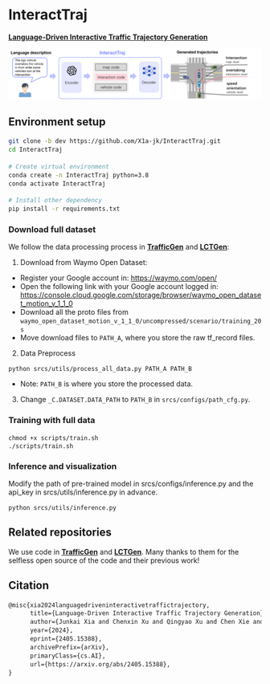 # InteractTraj

[**Language-Driven Interactive Traffic Trajectory Generation**](https://arxiv.org/pdf/2405.15388)   

![overview](assets/figure1.png)


## Environment setup

```bash
git clone -b dev https://github.com/X1a-jk/InteractTraj.git
cd InteractTraj

# Create virtual environment
conda create -n InteractTraj python=3.8
conda activate InteractTraj

# Install other dependency
pip install -r requirements.txt
```

### Download full dataset
We follow the data processing process in [**TrafficGen**](https://github.com/metadriverse/trafficgen/tree/main#cluster-training) and [**LCTGen**](https://github.com/Ariostgx/lctgen):

1. Download from Waymo Open Dataset:

- Register your Google account in: https://waymo.com/open/
- Open the following link with your Google account logged in: https://console.cloud.google.com/storage/browser/waymo_open_dataset_motion_v_1_1_0
- Download all the proto files from ``waymo_open_dataset_motion_v_1_1_0/uncompressed/scenario/training_20s``
- Move download files to ``PATH_A``, where you store the raw tf_record files.


2. Data Preprocess
````
python srcs/utils/process_all_data.py PATH_A PATH_B
````
 - Note: ``PATH_B`` is where you store the processed data.

3. Change `_C.DATASET.DATA_PATH` to ``PATH_B`` in `srcs/configs/path_cfg.py`.

### Training with full data
````
chmod +x scripts/train.sh
./scripts/train.sh
````

### Inference and visualization
Modify the path of pre-trained model in srcs/configs/inference.py and the api_key in srcs/utils/inference.py in advance.
````
python srcs/utils/inference.py
````

## Related repositories
We use code in [**TrafficGen**](https://github.com/metadriverse/trafficgen/) and [**LCTGen**](https://github.com/Ariostgx/lctgen). Many thanks to them for the selfless open source of the code and their previous work!

## Citation

```latex
@misc{xia2024languagedriveninteractivetraffictrajectory,
      title={Language-Driven Interactive Traffic Trajectory Generation}, 
      author={Junkai Xia and Chenxin Xu and Qingyao Xu and Chen Xie and Yanfeng Wang and Siheng Chen},
      year={2024},
      eprint={2405.15388},
      archivePrefix={arXiv},
      primaryClass={cs.AI},
      url={https://arxiv.org/abs/2405.15388}, 
}
```



